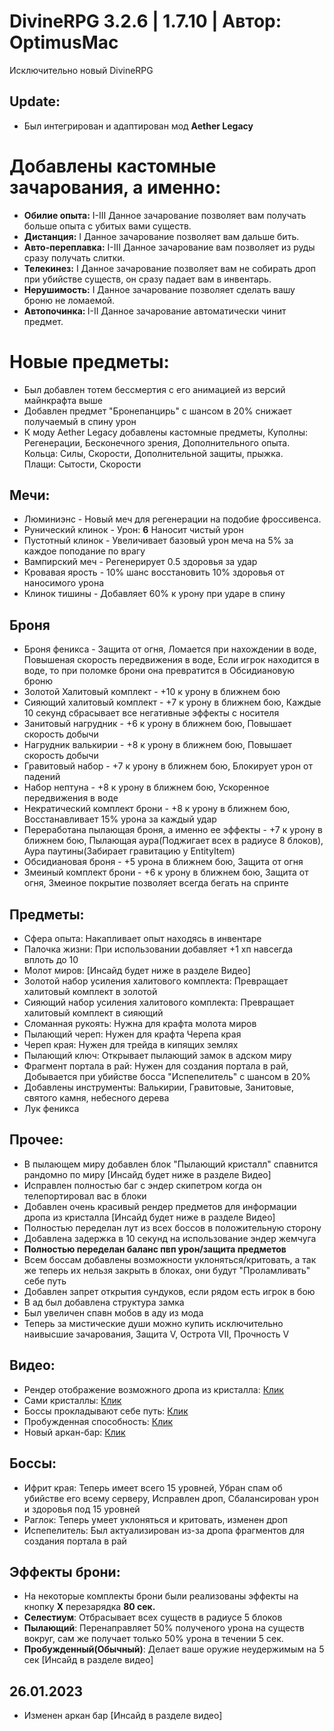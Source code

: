 # DivineRPG 3.2.6 | 1.7.10 | Автор: <b>OptimusMac</b>

Исключительно новый DivineRPG

## Update:

- Был интегрирован и адаптирован мод <b>Aether Legacy</b>
# Добавлены кастомные зачарования, а именно:
- <b>Обилие опыта:</b> I-III Данное зачарование позволяет вам получать больше опыта с убитых вами существ.
- <b>Дистанция:</b> I Данное зачарование позволяет вам дальше бить.
- <b>Авто-переплавка:</b> I-III Данное зачарование вам позволяет из руды сразу получать слитки.
- <b>Телекинез:</b> I Данное зачарование позволяет вам не собирать дроп при убийстве существ, он сразу падает вам в инвентарь.
- <b>Нерушимость:</b> I Данное зачарование позволяет сделать вашу броню не ломаемой.
- <b>Автопочинка: </b> I-II Данное зачарование автоматически чинит предмет.
# Новые предметы:
- Был добавлен тотем бессмертия с его анимацией из версий майнкрафта выше
- Добавлен предмет "Бронепанцирь" с шансом в 20% снижает получаемый в спину урон
- К моду Aether Legacy добавлены кастомные предметы, Куполны: Регенерации, Бесконечного зрения, Дополнительного опыта.\
Кольца: Силы, Скорости, Дополнительной защиты, прыжка.\
Плащи: Сытости, Скорости 
## Мечи:
- Люминиэнс - Новый меч для регенерации на подобие фроссивенса.
- Рунический клинок - Урон: <b>6</b> Наносит чистый урон
- Пустотный клинок - Увеличивает базовый урон меча на 5% за каждое поподание по врагу
- Вампирский меч - Регенерирует 0.5 здоровья за удар
- Кровавая ярость - 10% шанс восстановить 10% здоровья от наносимого урона
- Клинок тишины - Добавляет 60% к урону при ударе в спину
## Броня
- Броня феникса - Защита от огня\,
Ломается при нахождении в воде\,
Повышеная скорость передвижения в воде\,
Если игрок находится в воде, то при поломке брони она превратится в Обсидиановую броню
- Золотой Халитовый комплект - +10 к урону в ближнем бою
- Сияющий халитовый комплект - +7 к урону в ближнем бою\,
Каждые 10 секунд сбрасывает все негативные эффекты с носителя
- Занитовый нагрудник - +6 к урону в ближнем бою\,
Повышает скорость добычи
- Нагрудник валькирии - +8 к урону в ближнем бою\,
Повышает скорость добычи
- Гравитовый набор - +7 к урону в ближнем бою\,
Блокирует урон от падений
- Набор нептуна - +8 к урону в ближнем бою\,
Ускоренное передвижения в воде
- Некратический комплект брони - +8 к урону в ближнем бою\,
Восстанавливает 15% урона за каждый удар
- Переработана пылающая броня, а именно ее эффекты - +7 к урону в ближнем бою\,
Пылающая аура(Поджигает всех в радиусе 8 блоков)\,
Аура паутины(Забирает гравитацию у EntityItem)
- Обсидиановая броня - +5 урона в ближнем бою\,
Защита от огня
- Змеиный комплект брони - +6 к урону в ближнем бою\,
Защита от огня\,
Змеиное покрытие позволяет всегда бегать на спринте
## Предметы:
- Сфера опыта: Накапливает опыт находясь в инвентаре
- Палочка жизни: При использовании добавляет +1 хп навсегда вплоть до 10
- Молот миров: [Инсайд будет ниже в разделе Видео]
- Золотой набор усиления халитового комплекта: Превращает халитовый комплект в золотой
- Сияющий набор усиления халитового комплекта: Превращает халитовый комплект в сияющий
- Сломанная рукоять: Нужна для крафта молота миров
- Пылающий череп: Нужен для крафта Черепа края
- Череп края: Нужен для трейда в кипящих землях
- Пылающий ключ: Открывает пылающий замок в адском миру
- Фрагмент портала в рай: Нужен для создания портала в рай\,
Добывается при убийстве босса "Испепелитель" с шансом в 20%
- Добавлены инструменты: Валькирии, Гравитовые, Занитовые, святого камня, небесного дерева
- Лук феникса

## Прочее:
- В пылающем миру добавлен блок "Пылающий кристалл" спавнится рандомно по миру [Инсайд будет ниже в разделе Видео]
- Исправлен полностью баг с эндер скипетром когда он телепортировал вас в блоки
- Добавлен очень красивый рендер предметов для информации дропа из кристалла [Инсайд будет ниже в разделе Видео]
- Полностью переделан лут из всех боссов в положительную сторону
- Добавлена задержка в 10 секунд на использование эндер жемчуга
- <b>Полностью переделан баланс пвп урон/защита предметов</b>
- Всем боссам добавлены возможности уклоняться/критовать, а так же теперь их нельзя закрыть в блоках, они будут "Проламливать" себе путь
- Добавлен запрет открытия сундуков, если рядом есть игрок в бою
- В ад был добавлена структура замка
- Был увеличен спавн мобов в аду из мода
- Теперь за мистические души можно купить исключительно наивысшие зачарования, Защита V, Острота VII, Прочность V

## Видео:
- Рендер отображение возможного дропа из кристалла: <a href = 'https://youtu.be/3iTsuDYjzH0'>Клик</a>
- Сами кристаллы: <a href = 'https://youtu.be/zrOlwq-c10E'>Клик</a>
- Боссы прокладывают себе путь: <a href = 'https://youtu.be/67Q6p9XaNpc'>Клик</a>
- Пробужденная способность: <a href = 'https://youtu.be/dYBoyf_KIOY'>Клик</a>
- Новый аркан-бар: <a href = 'https://youtu.be/5UjV9j2mFFE'>Клик</a>

## Боссы:
- Ифрит края: Теперь имеет всего 15 уровней\,
Убран спам об убийстве его всему серверу\,
Исправлен дроп\,
Сбалансирован урон и здоровья под 15 уровней
- Раглок: Теперь умеет уклоняться и критовать, изменен дроп
- Испепелитель: Был актуализирован из-за дропа фрагментов для создания портала в рай

## Эффекты брони:
- На некоторые комплекты брони были реализованы эффекты на кнопку <b>X</b> перезарядка <b>80 сек.</b>
- <b>Селестиум</b>: Отбрасывает всех существ в радиусе 5 блоков
- <b>Пылающий</b>: Перенаправляет 50% полученого урона на существ вокруг, сам же получает только 50% урона в течении 5 сек.
- <b>Пробужденный(Обычный)</b>: Делает ваше оружие неудержимым на 5 сек [Инсайд в разделе видео]

## 26.01.2023
- Изменен аркан бар [Инсайд в разделе видео]
